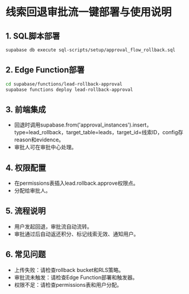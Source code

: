 # 线索回退审批流一键部署与使用说明

## 1. SQL脚本部署

```sh
supabase db execute sql-scripts/setup/approval_flow_rollback.sql
```

## 2. Edge Function部署

```sh
cd supabase/functions/lead-rollback-approval
supabase functions deploy lead-rollback-approval
```

## 3. 前端集成
- 回退时调用supabase.from('approval_instances').insert，type=lead_rollback，target_table=leads，target_id=线索ID，config存reason和evidence。
- 审批人可在审批中心处理。

## 4. 权限配置
- 在permissions表插入lead.rollback.approve权限点。
- 分配给审批人。

## 5. 流程说明
- 用户发起回退，审批流自动流转。
- 审批通过后自动返还积分、标记线索无效、通知用户。

## 6. 常见问题
- 上传失败：请检查rollback bucket和RLS策略。
- 审批流未触发：请检查Edge Function部署和触发器。
- 权限不足：请检查permissions表和用户分配。 
